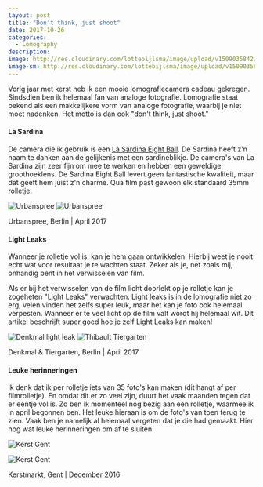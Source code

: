 ```yaml
---
layout: post
title: "Don't think, just shoot"
date: 2017-10-26
categories:
  - Lomography
description:
image: http://res.cloudinary.com/lottebijlsma/image/upload/v1509035842/Blog/Berlin%20Lomography/thib-gent.jpg
image-sm: http://res.cloudinary.com/lottebijlsma/image/upload/v1509035842/Blog/Berlin%20Lomography/thib-gent.jpg
---
```

Vorig jaar met kerst heb ik een mooie lomografiecamera cadeau gekregen. Sindsdien ben ik helemaal fan van analoge fotografie. Lomografie staat bekend als een makkelijkere vorm van analoge fotografie, waarbij je niet moet nadenken. Het motto is dan ook "don't think, just shoot." 

#### La Sardina
De camera die ik gebruik is een [La Sardina Eight Ball](https://www.bhphotovideo.com/images/images2500x2500/Lomography_368_La_Sardina_Ball_904766.jpg). De Sardina heeft z'n naam te danken aan de gelijkenis met een sardineblikje. De camera's van La Sardina zijn zeer fijn om mee te werken en hebben een geweldige groothoeklens. De Sardina Eight Ball levert geen fantastische kwaliteit, maar dat geeft hem juist z'n charme. Qua film past gewoon elk standaard 35mm rolletje. 

![Urbanspree](http://res.cloudinary.com/lottebijlsma/image/upload/c_scale,h_800/v1507374570/Blog/Berlin%20Lomography/urbanspree-2.jpg)
![Urbanspree](http://res.cloudinary.com/lottebijlsma/image/upload/c_scale,h_800/v1507374567/Blog/Berlin%20Lomography/thib-urbanspree.jpg)
<figcaption>Urbanspree, Berlin | April 2017</figcaption>

#### Light Leaks

Wanneer je rolletje vol is, kan je hem gaan ontwikkelen. Hierbij weet je nooit echt wat voor resultaat je te wachten staat. Zeker als je, net zoals mij, onhandig bent in het verwisselen van film. 

Als er bij het verwisselen van de film licht doorlekt op je rolletje kan je zogeheten "Light Leaks" verwachten. Light leaks is in de lomografie niet zo erg, velen vinden het zelfs super leuk, maar het kan je foto ook helemaal verpesten. Wanneer er te veel licht op de film valt wordt hij helemaal wit. Dit [artikel](http://www.lomography.nl/magazine/128776-creating-lightleaks) beschrijft super goed hoe je zelf Light Leaks kan maken! 


![Denkmal light leak](http://res.cloudinary.com/lottebijlsma/image/upload/c_scale,h_800/v1507374566/Blog/Berlin%20Lomography/denkmal.jpg)
![Thibault Tiergarten](http://res.cloudinary.com/lottebijlsma/image/upload/c_scale,h_800/v1507374568/Blog/Berlin%20Lomography/thib-park.jpg)
<figcaption>Denkmal & Tiergarten, Berlin | April 2017</figcaption>


#### Leuke herinneringen

Ik denk dat ik per rolletje iets van 35 foto's kan maken (dit hangt af per filmrolletje). En omdat dit er zo veel zijn, duurt het vaak maanden tegen dat er eentje vol is. Zo ben ik momenteel nog bezig aan een rolletje, waarmee ik in april begonnen ben. Het leuke hieraan is om de foto's van toen terug te zien. Vaak ben je namelijk al helemaal vergeten dat je die had gemaakt. Hier nog wat leuke herinneringen om af te sluiten.


![Kerst Gent](http://res.cloudinary.com/lottebijlsma/image/upload/c_scale,h_800/v1509035843/Blog/Berlin%20Lomography/gentse-feesten-2.jpg)

![Kerst Gent](http://res.cloudinary.com/lottebijlsma/image/upload/c_scale,h_800/v1509035842/Blog/Berlin%20Lomography/pa-ma-gent.jpg)
<figcaption>Kerstmarkt, Gent | December 2016</figcaption>
